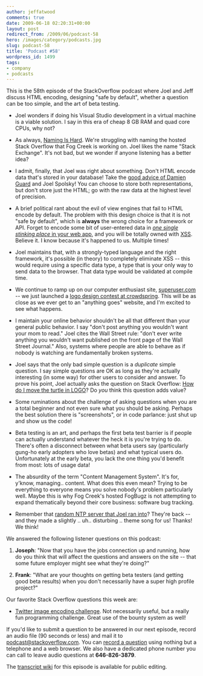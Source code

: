 ```yaml
---
author: jeffatwood
comments: true
date: 2009-06-18 02:20:31+00:00
layout: post
redirect_from: /2009/06/podcast-58
hero: /images/category/podcasts.jpg
slug: podcast-58
title: 'Podcast #58'
wordpress_id: 1499
tags:
- company
- podcasts
---
```


This is the 58th episode of the StackOverflow podcast where Joel and Jeff discuss HTML encoding, designing "safe by default", whether a question can be too simple, and the art of beta testing.






  * Joel wonders if doing his Visual Studio development in a virtual machine is a viable solution. I say in this era of cheap 8 GB RAM and quad core CPUs, why not?


  * As always, [Naming Is Hard](http://blog.stackoverflow.com/2009/03/it-stack-overflow-update-naming-is-hard/). We're struggling with naming the hosted Stack Overflow that Fog Creek is working on. Joel likes the name "Stack Exchange". It's not bad, but we wonder if anyone listening has a better idea?


  * I admit, finally, that Joel was right about something. Don't HTML encode data that's stored in your database! Take the [good advice of Damien Guard](http://damieng.com/blog/2007/12/18/5-signs-your-aspnet-application-may-be-vulnerable-to-html-injection) and Joel Spolsky! You can choose to store both representations, but don't store just the HTML; go with the raw data at the highest level of precision.


  * A brief political rant about the evil of view engines that fail to HTML encode by default. The problem with this design choice is that it is not "safe by default", which is **always** the wrong choice for a framework or API. Forget to encode some bit of user-entered data in [_one single stinking place_ in your web app](http://damieng.com/blog/2007/12/10/how-dangerous-is-html-injection), and you will be totally owned with [XSS](http://en.wikipedia.org/wiki/Cross-site_scripting). Believe it. I know because it's happened to us. Multiple times!


  * Joel maintains that, with a strongly-typed language and the right framework, it's possible (in theory) to completely eliminate XSS -- this would require using a specific data type, a type that is your only way to send data to the browser. That data type would be validated at compile time.


  * We continue to ramp up on our computer enthusiast site, [superuser.com](http://superuser.com/) -- we just launched a [logo design contest at crowdspring](http://www.crowdspring.com/projects/graphic_design/logo/logo_for_superuser_com/details). This will be as close as we ever get to an "anything goes" website, and I'm excited to see what happens.


  * I maintain your online behavior shouldn't be all that different than your general public behavior. I say "don't post anything you wouldn't want your mom to read." Joel cites the Wall Street rule: "don't ever write anything you wouldn't want published on the front page of the Wall Street Journal." Also, systems where people are able to behave as if nobody is watching are fundamentally broken systems.


  * Joel says that the only bad simple question is a _duplicate_ simple question. I say simple questions are OK as long as they're actually interesting (in some way) for other users to consider and answer. To prove his point, Joel actually asks the question on Stack Overflow: [How do I move the turtle in LOGO](http://stackoverflow.com/questions/1003841/how-do-i-move-the-turtle-in-logo)? Do _you_ think this question adds value?


  * Some ruminations about the challenge of asking questions when you are a total beginner and not even sure what you should be asking. Perhaps the best solution there is "screenshots", or in code parlance: just shut up and show us the code!


  * Beta testing is an art, and perhaps the first beta test barrier is if people can actually understand whatever the heck it is you're trying to do. There's often a disconnect between what beta users say (particularly gung-ho early adopters who love betas) and what typical users do. Unfortunately at the early beta, you lack the one thing you'd benefit from most: lots of usage data!


  * The absurdity of the term "Content Management System". It's for, y'know, managing.. content. What does this even mean? Trying to be everything to everyone means you solve nobody's problem particularly well. Maybe this is why Fog Creek's hosted FogBugz is not attempting to expand thematically beyond their core business: software bug tracking.


  * Remember that [random NTP server that Joel ran into](http://serverfault.com/questions/24933/questionable-timeservers-in-pool-ntp-org)? They're back -- and they made a slightly .. uh.. disturbing .. theme song for us! Thanks! We think!




We answered the following listener questions on this podcast:






  1. **Joseph**: "Now that you have the jobs connection up and running, how do you think that will affect the questions and answers on the site -- that some future employer might see what they're doing?"


  2. **Frank**: "What are your thoughts on getting beta testers (and getting good beta results) when you don't necessarily have a super high profile project?"




Our favorite Stack Overflow questions this week are:






  * [](http://stackoverflow.com/questions/895371/bubble-sort-homework)[Twitter image encoding challenge](http://stackoverflow.com/questions/891643/twitter-image-encoding-challenge). Not necessarily useful, but a really fun programming challenge. Great use of the bounty system as well!  






If you'd like to submit a question to be answered in our next episode, record an audio file (90 seconds or less) and mail it to [podcast@stackoverflow.com](mailto:podcast@stackoverflow.com). You can [record a question](http://blog.stackoverflow.com/index.php/2008/05/recording-podcast-questions-using-your-telephone/)
using nothing but a telephone and a web browser. We also have a dedicated phone number you can call to leave audio questions at **646-826-3879**.






The [transcript wiki](https://stackoverflow.fogbugz.com/default.asp?W29063) for this episode is available for public editing.




